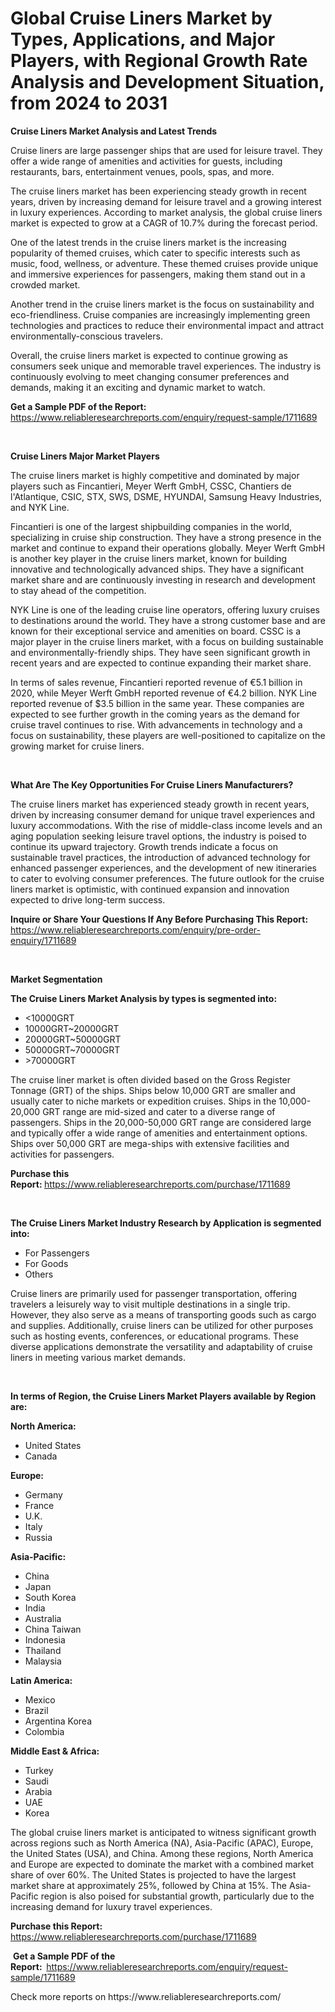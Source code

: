 <p><h1>Global Cruise Liners Market by Types, Applications, and Major Players, with Regional Growth Rate Analysis and Development Situation, from 2024 to 2031</h1></p><p><strong>Cruise Liners Market Analysis and Latest Trends</strong></p>
<p><p>Cruise liners are large passenger ships that are used for leisure travel. They offer a wide range of amenities and activities for guests, including restaurants, bars, entertainment venues, pools, spas, and more.</p><p>The cruise liners market has been experiencing steady growth in recent years, driven by increasing demand for leisure travel and a growing interest in luxury experiences. According to market analysis, the global cruise liners market is expected to grow at a CAGR of 10.7% during the forecast period.</p><p>One of the latest trends in the cruise liners market is the increasing popularity of themed cruises, which cater to specific interests such as music, food, wellness, or adventure. These themed cruises provide unique and immersive experiences for passengers, making them stand out in a crowded market.</p><p>Another trend in the cruise liners market is the focus on sustainability and eco-friendliness. Cruise companies are increasingly implementing green technologies and practices to reduce their environmental impact and attract environmentally-conscious travelers.</p><p>Overall, the cruise liners market is expected to continue growing as consumers seek unique and memorable travel experiences. The industry is continuously evolving to meet changing consumer preferences and demands, making it an exciting and dynamic market to watch.</p></p>
<p><strong>Get a Sample PDF of the Report:&nbsp;</strong> <a href="https://www.reliableresearchreports.com/enquiry/request-sample/1711689">https://www.reliableresearchreports.com/enquiry/request-sample/1711689</a></p>
<p>&nbsp;</p>
<p><strong>Cruise Liners Major Market Players</strong></p>
<p><p>The cruise liners market is highly competitive and dominated by major players such as Fincantieri, Meyer Werft GmbH, CSSC, Chantiers de l'Atlantique, CSIC, STX, SWS, DSME, HYUNDAI, Samsung Heavy Industries, and NYK Line. </p><p>Fincantieri is one of the largest shipbuilding companies in the world, specializing in cruise ship construction. They have a strong presence in the market and continue to expand their operations globally. Meyer Werft GmbH is another key player in the cruise liners market, known for building innovative and technologically advanced ships. They have a significant market share and are continuously investing in research and development to stay ahead of the competition.</p><p>NYK Line is one of the leading cruise line operators, offering luxury cruises to destinations around the world. They have a strong customer base and are known for their exceptional service and amenities on board. CSSC is a major player in the cruise liners market, with a focus on building sustainable and environmentally-friendly ships. They have seen significant growth in recent years and are expected to continue expanding their market share.</p><p>In terms of sales revenue, Fincantieri reported revenue of €5.1 billion in 2020, while Meyer Werft GmbH reported revenue of €4.2 billion. NYK Line reported revenue of $3.5 billion in the same year. These companies are expected to see further growth in the coming years as the demand for cruise travel continues to rise. With advancements in technology and a focus on sustainability, these players are well-positioned to capitalize on the growing market for cruise liners.</p></p>
<p>&nbsp;</p>
<p><strong>What Are The Key Opportunities For Cruise Liners Manufacturers?</strong></p>
<p><p>The cruise liners market has experienced steady growth in recent years, driven by increasing consumer demand for unique travel experiences and luxury accommodations. With the rise of middle-class income levels and an aging population seeking leisure travel options, the industry is poised to continue its upward trajectory. Growth trends indicate a focus on sustainable travel practices, the introduction of advanced technology for enhanced passenger experiences, and the development of new itineraries to cater to evolving consumer preferences. The future outlook for the cruise liners market is optimistic, with continued expansion and innovation expected to drive long-term success.</p></p>
<p><strong>Inquire or Share Your Questions If Any Before Purchasing This Report:</strong> <a href="https://www.reliableresearchreports.com/enquiry/pre-order-enquiry/1711689">https://www.reliableresearchreports.com/enquiry/pre-order-enquiry/1711689</a></p>
<p>&nbsp;</p>
<p><strong>Market Segmentation</strong></p>
<p><strong>The Cruise Liners Market Analysis by types is segmented into:</strong></p>
<p><ul><li><10000GRT</li><li>10000GRT~20000GRT</li><li>20000GRT~50000GRT</li><li>50000GRT~70000GRT</li><li>>70000GRT</li></ul></p>
<p><p>The cruise liner market is often divided based on the Gross Register Tonnage (GRT) of the ships. Ships below 10,000 GRT are smaller and usually cater to niche markets or expedition cruises. Ships in the 10,000-20,000 GRT range are mid-sized and cater to a diverse range of passengers. Ships in the 20,000-50,000 GRT range are considered large and typically offer a wide range of amenities and entertainment options. Ships over 50,000 GRT are mega-ships with extensive facilities and activities for passengers.</p></p>
<p><strong>Purchase this Report:&nbsp;</strong><a href="https://www.reliableresearchreports.com/purchase/1711689">https://www.reliableresearchreports.com/purchase/1711689</a></p>
<p>&nbsp;</p>
<p><strong>The Cruise Liners Market Industry Research by Application is segmented into:</strong></p>
<p><ul><li>For Passengers</li><li>For Goods</li><li>Others</li></ul></p>
<p><p>Cruise liners are primarily used for passenger transportation, offering travelers a leisurely way to visit multiple destinations in a single trip. However, they also serve as a means of transporting goods such as cargo and supplies. Additionally, cruise liners can be utilized for other purposes such as hosting events, conferences, or educational programs. These diverse applications demonstrate the versatility and adaptability of cruise liners in meeting various market demands.</p></p>
<p>&nbsp;</p>
<p><strong>In terms of Region, the Cruise Liners Market Players available by Region are:</strong></p>
<p>
    <p> <strong> North America: </strong>
        <ul>
            <li>United States</li>
            <li>Canada</li>
        </ul>
        </p> 
    <p> <strong> Europe: </strong>
        <ul>
            <li>Germany</li>
            <li>France</li>
            <li>U.K.</li>
            <li>Italy</li>
            <li>Russia</li>
        </ul>
        </p> 
    <p> <strong> Asia-Pacific: </strong>
        <ul>
            <li>China</li>
            <li>Japan</li>
            <li>South Korea</li>
            <li>India</li>
            <li>Australia</li>
            <li>China Taiwan</li>
            <li>Indonesia</li>
            <li>Thailand</li>
            <li>Malaysia</li>
        </ul>
        </p> 
    <p> <strong> Latin America: </strong>
        <ul>
            <li>Mexico</li>
            <li>Brazil</li>
            <li>Argentina Korea</li>
            <li>Colombia</li>
        </ul>
        </p> 
    <p> <strong> Middle East & Africa: </strong>
        <ul>
            <li>Turkey</li>
            <li>Saudi</li>
            <li>Arabia</li>
            <li>UAE</li>
            <li>Korea</li>
        </ul>
    </p>
    </p>
<p><p>The global cruise liners market is anticipated to witness significant growth across regions such as North America (NA), Asia-Pacific (APAC), Europe, the United States (USA), and China. Among these regions, North America and Europe are expected to dominate the market with a combined market share of over 60%. The United States is projected to have the largest market share at approximately 25%, followed by China at 15%. The Asia-Pacific region is also poised for substantial growth, particularly due to the increasing demand for luxury travel experiences.</p></p>
<p><strong>Purchase this Report: </strong><a href="https://www.reliableresearchreports.com/purchase/1711689">https://www.reliableresearchreports.com/purchase/1711689</a></p>
<p>&nbsp;<strong>Get a Sample PDF of the Report:&nbsp;&nbsp;</strong><a href="https://www.reliableresearchreports.com/enquiry/request-sample/1711689">https://www.reliableresearchreports.com/enquiry/request-sample/1711689</a></p>
<p><strong></strong></p>
<p>Check more reports on https://www.reliableresearchreports.com/</p>